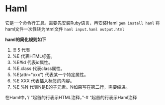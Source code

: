 # Haml
它是一个命令行工具。需要先安装Ruby语言，再安装Haml
```gem install haml```
将haml文件一次性转为html文件
```haml input.haml output.html```

**haml的简化规则如下**
1. !!! 5 代表 <!DOCTYPE html>
2. %E 代表HTML标签。
3. %E#id 代表id属性。
4. %E.class 代表class属性。
5. %E(attr="xxx") 代表某一个特定属性。
6. %E XXX 代表插入标签的内容。
7. %E %N 代表N是E的子元素。N如果写在第二行，需要缩进。

在Haml中，”/ “起首的行表示HTML注释，”-# “起首的行表示Haml注释